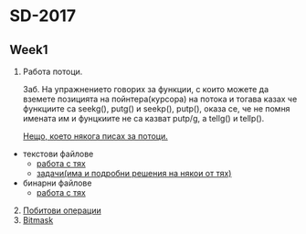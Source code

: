 # SD-2017

## Week1 
1. Работа потоци. 
    
    Заб. На упражнението говорих за функции, с които можете да вземете позицията на пойнтера(курсора) на потока и тогава казах че функциите са seekg(), putg() и seekp(), putp(), оказа се, че не помня имената им и фунцкиите не са казват putp/g, а tellg() и tellp(). 
    
    [Нещо, което някога писах за потоци.](https://docs.google.com/document/d/1_k5wKIK-zDBxZEihBmOkHCMwW-75Yr6ivUylY3cuO1g/edit?usp=sharing)
  * текстови файлове
    * [работа с тях](https://github.com/Appsalar/OOP/tree/master/Week2)
    * [задачи(има и подробни решения на някои от тях)](https://github.com/Appsalar/OOP/tree/master/Week3)
  * бинарни файлове
    * [работа с тях](https://github.com/Appsalar/OOP/blob/master/Week4/main.cpp)
2. [Побитови операции](https://www.cprogramming.com/tutorial/bitwise_operators.html)
3. [Bitmask](http://codeforces.com/blog/entry/18169) 
